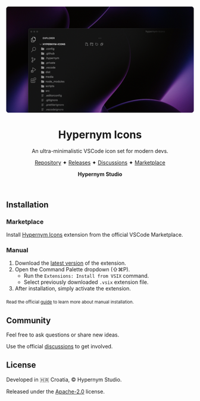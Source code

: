 <p align="center">
  <img src="https://raw.githubusercontent.com/hypernym-studio/vscode-icons/main/media/cover.gif" alt="Hypernym Icons Cover" />
</p>

<h1 align="center">Hypernym Icons</h1>

<p align="center">An ultra-minimalistic VSCode icon set for modern devs.</p>

<p align="center">
  <a href="https://github.com/hypernym-studio/vscode-icons">Repository</a>
  <span>✦</span>
  <a href="https://github.com/hypernym-studio/vscode-icons/releases">Releases</a>
  <span>✦</span>
  <a href="https://github.com/hypernym-studio/vscode-icons/discussions">Discussions</a>
  <span>✦</span>
  <a href="https://marketplace.visualstudio.com/items?itemName=hypernym-studio.hypernym-icons">Marketplace</a>
</p>

<p align="center">
  <strong>Hypernym Studio</strong>
</p>

<br>

## Installation

### Marketplace

Install [Hypernym Icons](<(https://marketplace.visualstudio.com/items?itemName=hypernym-studio.hypernym-icons)>) extension from the official VSCode Marketplace.

### Manual

1. Download the [latest version](https://github.com/hypernym-studio/vscode-icons/releases/latest) of the extension.
2. Open the Command Palette dropdown (⇧⌘P).
   - Run the `Extensions: Install from VSIX` command.
   - Select previously downloaded `.vsix` extension file.
3. After installation, simply activate the extension.

<sub>Read the official <a href="https://code.visualstudio.com/docs/editor/extension-marketplace#_install-from-a-vsix">guide</a> to learn more about manual installation.</sub>

## Community

Feel free to ask questions or share new ideas.

Use the official [discussions](https://github.com/hypernym-studio/vscode-icons/discussions) to get involved.

## License

Developed in 🇭🇷 Croatia, © Hypernym Studio.

Released under the [Apache-2.0](https://raw.githubusercontent.com/hypernym-studio/vscode-icons/main/LICENSE.txt) license.
